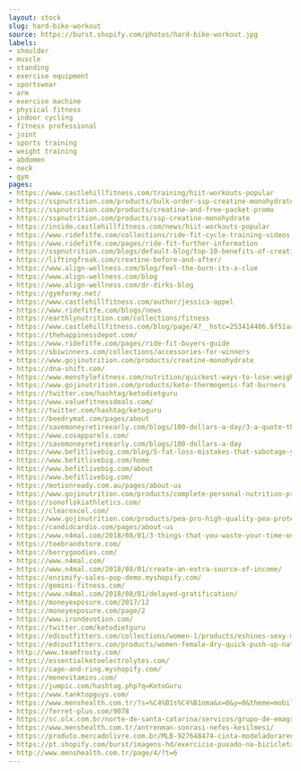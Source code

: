 ```yaml
---
layout: stock
slug: hard-bike-workout
source: https://burst.shopify.com/photos/hard-bike-workout.jpg
labels:
- shoulder
- muscle
- standing
- exercise equipment
- sportswear
- arm
- exercise machine
- physical fitness
- indoor cycling
- fitness professional
- joint
- sports training
- weight training
- abdomen
- neck
- gym
pages:
- https://www.castlehillfitness.com/training/hiit-workouts-popular
- https://sspnutrition.com/products/bulk-order-ssp-creatine-monohydrate-100-pharmaceutical-grade-12-canisters-600-servings
- https://sspnutrition.com/products/creatine-and-free-packet-promo
- https://sspnutrition.com/products/ssp-creatine-monohydrate
- https://inside.castlehillfitness.com/news/hiit-workouts-popular
- https://www.ridefitfe.com/collections/ride-fit-cycle-training-videos.html
- https://www.ridefitfe.com/pages/ride-fit-further-information
- https://sspnutrition.com/blogs/default-blog/top-10-benefits-of-creatine-monohydrate
- https://liftingfreak.com/creatine-before-and-after/
- https://www.align-wellness.com/blog/feel-the-burn-its-a-clue
- https://www.align-wellness.com/blog
- https://www.align-wellness.com/dr-dirks-blog
- https://gymformy.net/
- https://www.castlehillfitness.com/author/jessica-appel
- https://www.ridefitfe.com/blogs/news
- https://earthlynutrition.com/collections/fitness
- https://www.castlehillfitness.com/blog/page/4?__hstc=253414486.6f51aad28a6d480b0896ec071bae4c3d.1399680000030.1399680000031.1399680000032.1&__hssc=253414486.1.1399680000033&__hsfp=3077594379
- https://thehappinessdepot.com/
- https://www.ridefitfe.com/pages/ride-fit-buyers-guide
- https://sbiwinners.com/collections/accessories-for-winners
- https://www.gojinutrition.com/products/creatine-monohydrate
- https://dna-shift.com/
- https://www.menstylefitness.com/nutrition/quickest-ways-to-lose-weight-fast/
- https://www.gojinutrition.com/products/keto-thermogenic-fat-burners
- https://twitter.com/hashtag/ketodietguru
- https://www.valuefitnessdeals.com/
- https://twitter.com/hashtag/ketoguru
- https://beedrymat.com/pages/about
- https://savemoneyretireearly.com/blogs/100-dollars-a-day/3-a-quote-that-sum-up-life
- https://www.cosapparels.com/
- https://savemoneyretireearly.com/blogs/100-dollars-a-day
- https://www.befitlivebig.com/blog/5-fat-loss-mistakes-that-sabotage-your-efforts
- https://www.befitlivebig.com/home
- https://www.befitlivebig.com/about
- https://www.befitlivebig.com/
- https://motionready.com.au/pages/about-us
- https://www.gojinutrition.com/products/complete-personal-nutrition-program
- https://sonoflokiathletics.com/
- https://clearexcel.com/
- https://www.gojinutrition.com/products/pea-pro-high-quality-pea-protein-phytonutrients
- https://candidcardio.com/pages/about-us
- https://www.n4mal.com/2018/08/01/3-things-that-you-waste-your-time-on/
- https://teebrandstore.com/
- https://berrygoodies.com/
- https://www.n4mal.com/
- https://www.n4mal.com/2018/08/01/create-an-extra-source-of-income/
- https://enzimify-sales-pop-demo.myshopify.com/
- https://gemini-fitness.com/
- https://www.n4mal.com/2018/08/01/delayed-gratification/
- https://moneyexposure.com/2017/12
- https://moneyexposure.com/page/2
- https://www.irondevotion.com/
- https://twitter.com/ketodietguru
- https://edcoutfitters.com/collections/women-1/products/eshines-sexy-mesh-push-up-sports-sexy-pants-womens-gym-sport-yoga-pants-black-mesh-workout-leggings-high-waist-training-pants
- https://edcoutfitters.com/products/women-female-dry-quick-push-up-natural-color-bh-sports-bra-tank-tops-yoga-shirt-with-padding-for-running-fitness-gym-bras
- http://www.teamfrosty.com/
- https://essentialketoelectrolytes.com/
- https://cage-and-ring.myshopify.com/
- https://menevitamins.com/
- https://jumpic.com/hashtag.php?q=KetoGuru
- https://www.tanktopguys.com/
- https://www.menshealth.com.tr/?s=%C4%B1s%C4%B1nma&x=0&y=0&theme=mobile
- https://ferret-plus.com/9078
- https://sc.olx.com.br/norte-de-santa-catarina/servicos/grupo-de-emagrecimento-538192749
- https://www.menshealth.com.tr/antrenman-sonrasi-nefes-kesilmesi/
- https://produto.mercadolivre.com.br/MLB-927648474-cinta-modeladoraredutora-de-medidas-e-celulite-lifeextreme-_JM
- https://pt.shopify.com/burst/imagens-hd/exercicio-puxado-na-bicicleta
- http://www.menshealth.com.tr/page/4/?t=6
---
```

